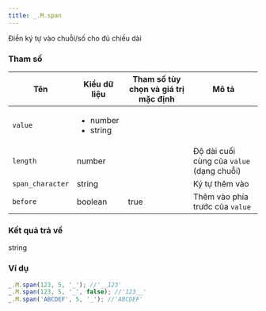 ```yaml
---
title: _.M.span
---
```


Điền ký tự vào chuỗi/số cho đủ chiều dài

### Tham số
<table class="table table-striped">
    <thead>
    <tr>
        <th>Tên</th>
        <th>Kiểu dữ liệu</th>
        <th>Tham số tùy chọn và giá trị mặc định</th>
        <th>Mô tả</th>
    </tr>
    </thead>
    <tbody>
    <tr>
        <td><code>value</code></td>
        <td>
            <ul>
                <li>number</li>
                <li>string</li>
            </ul>
        </td>
        <td></td>
        <td></td>
    </tr>
    <tr>
        <td><code>length</code></td>
        <td>number</td>
        <td></td>
        <td>Độ dài cuối cùng của <code>value</code> (dạng chuỗi)</td>
    </tr>
    <tr>
        <td><code>span_character</code></td>
        <td>string</td>
        <td></td>
        <td>Ký tự thêm vào</td>
    </tr>
    <tr>
        <td><code>before</code></td>
        <td>boolean</td>
        <td>true</td>
        <td>Thêm vào phía trước của <code>value</code></td>
    </tr>
    </tbody>
</table>

### Kết quả trả về
<dl class="dl-horizontal">
    <dt>string</dt>
    <dd></dd>
</dl>

### Ví dụ
```js
_.M.span(123, 5, '_'); //'__123'
_.M.span(123, 5, '_', false); //'123__'
_.M.span('ABCDEF', 5, '_'); //'ABCDEF'
```
